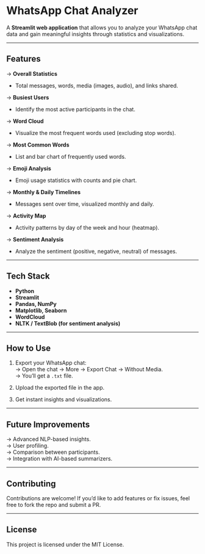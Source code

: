 #  WhatsApp Chat Analyzer  

A **Streamlit web application** that allows you to analyze your WhatsApp chat data and gain meaningful insights through statistics and visualizations.  

---

## Features  

-> **Overall Statistics**  
  - Total messages, words, media (images, audio), and links shared.  

-> **Busiest Users**  
  - Identify the most active participants in the chat.  

-> **Word Cloud**  
  - Visualize the most frequent words used (excluding stop words).  

-> **Most Common Words**  
  - List and bar chart of frequently used words.  

-> **Emoji Analysis**  
  - Emoji usage statistics with counts and pie chart.  

-> **Monthly & Daily Timelines**  
  - Messages sent over time, visualized monthly and daily.  

-> **Activity Map**  
  - Activity patterns by day of the week and hour (heatmap).  

-> **Sentiment Analysis**  
  - Analyze the sentiment (positive, negative, neutral) of messages.  

---

## Tech Stack  

- **Python**  
- **Streamlit**  
- **Pandas, NumPy**  
- **Matplotlib, Seaborn**  
- **WordCloud**  
- **NLTK / TextBlob (for sentiment analysis)**  

---

## How to Use  

1. Export your WhatsApp chat:  
   -> Open the chat → More → Export Chat → Without Media.  
   -> You’ll get a `.txt` file.  

2. Upload the exported file in the app.  

3. Get instant insights and visualizations.  

---


## Future Improvements  

-> Advanced NLP-based insights.  
-> User profiling.  
-> Comparison between participants.  
-> Integration with AI-based summarizers.  

---

## Contributing  

Contributions are welcome! If you’d like to add features or fix issues, feel free to fork the repo and submit a PR.  

---

## License  

This project is licensed under the MIT License.  
